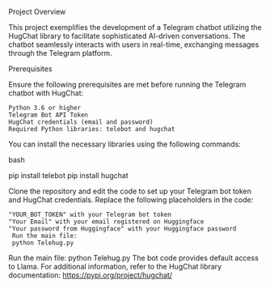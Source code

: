 Project Overview

This project exemplifies the development of a Telegram chatbot utilizing the HugChat library to facilitate sophisticated AI-driven conversations. The chatbot seamlessly interacts with users in real-time, exchanging messages through the Telegram platform.


Prerequisites

Ensure the following prerequisites are met before running the Telegram chatbot with HugChat:

    Python 3.6 or higher
    Telegram Bot API Token
    HugChat credentials (email and password)
    Required Python libraries: telebot and hugchat

You can install the necessary libraries using the following commands:

bash

pip install telebot
pip install hugchat

Clone the repository and edit the code to set up your Telegram bot token and HugChat credentials. Replace the following placeholders in the code:

    "YOUR_BOT_TOKEN" with your Telegram bot token
    "Your Email" with your email registered on Huggingface
    "Your password from Huggingface" with your Huggingface password
     Run the main file:
     python Telehug.py

Run the main file:
python Telehug.py
The bot code provides default access to Llama. For additional information, refer to the HugChat library documentation: https://pypi.org/project/hugchat/
